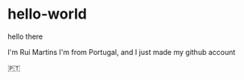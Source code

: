 # hello-world
hello there

I'm Rui Martins
I'm from Portugal, and I just made my github account

:portugal:
